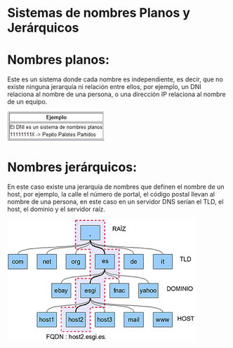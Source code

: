 # Sistemas de nombres Planos y Jerárquicos

# Nombres planos: 
 Este es un sistema donde cada nombre es independiente, es decir, que no existe ninguna jerarquía ni relación entre ellos, por ejemplo, un DNI relaciona al nombre de una persona, o una dirección IP relaciona al nombre de un equipo.

![NombrePlano.JPG](./NombrePlano.JPG)

# Nombres jerárquicos:
En este caso existe una jerarquía de nombres que definen el nombre de un host, por ejemplo, la calle el número de portal, el código postal llevan al nombre de una persona, en este caso en un servidor DNS serían el TLD, el host, el dominio y el servidor raíz.

![jerárquico.png](./jerárquico.png)


